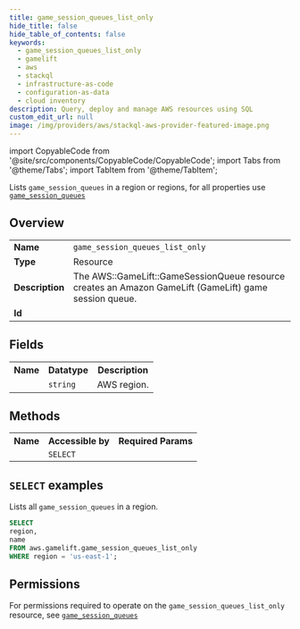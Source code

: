 ```yaml
---
title: game_session_queues_list_only
hide_title: false
hide_table_of_contents: false
keywords:
  - game_session_queues_list_only
  - gamelift
  - aws
  - stackql
  - infrastructure-as-code
  - configuration-as-data
  - cloud inventory
description: Query, deploy and manage AWS resources using SQL
custom_edit_url: null
image: /img/providers/aws/stackql-aws-provider-featured-image.png
---
```


import CopyableCode from '@site/src/components/CopyableCode/CopyableCode';
import Tabs from '@theme/Tabs';
import TabItem from '@theme/TabItem';

Lists <code>game_session_queues</code> in a region or regions, for all properties use <a href="/providers/aws/serviceName/game_session_queues/"><code>game_session_queues</code></a>

## Overview
<table><tbody>
<tr><td><b>Name</b></td><td><code>game_session_queues_list_only</code></td></tr>
<tr><td><b>Type</b></td><td>Resource</td></tr>
<tr><td><b>Description</b></td><td>The AWS::GameLift::GameSessionQueue resource creates an Amazon GameLift (GameLift) game session queue.</td></tr>
<tr><td><b>Id</b></td><td><CopyableCode code="aws.gamelift.game_session_queues_list_only" /></td></tr>
</tbody></table>

## Fields
<table><tbody><tr><th>Name</th><th>Datatype</th><th>Description</th></tr><tr><td><CopyableCode code="region" /></td><td><code>string</code></td><td>AWS region.</td></tr>
</tbody></table>

## Methods

<table><tbody>
  <tr>
    <th>Name</th>
    <th>Accessible by</th>
    <th>Required Params</th>
  </tr>
  <tr>
    <td><CopyableCode code="list_resources" /></td>
    <td><code>SELECT</code></td>
    <td><CopyableCode code="region" /></td>
  </tr>
</tbody></table>

## `SELECT` examples
Lists all <code>game_session_queues</code> in a region.
```sql
SELECT
region,
name
FROM aws.gamelift.game_session_queues_list_only
WHERE region = 'us-east-1';
```


## Permissions

For permissions required to operate on the <code>game_session_queues_list_only</code> resource, see <a href="/providers/aws/gamelift/game_session_queues/#permissions"><code>game_session_queues</code></a>

